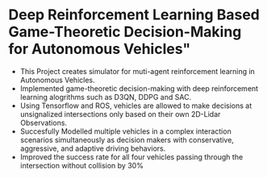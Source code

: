 # Deep Reinforcement Learning Based Game-Theoretic Decision-Making for Autonomous Vehicles"
* This Project creates simulator for muti-agent reinforcement learning in Autonomous Vehicles.
* Implemented game-theoretic decision-making with deep reinforcement learning alogrithms such as D3QN, DDPG and SAC.
* Using Tensorflow and ROS, vehicles are allowed to make decisions at unsignalized intersections only based on their own 2D-Lidar Observations.
* Succesfully Modelled multiple vehicles in a complex interaction scenarios simultaneously as decision makers with conservative, aggressive, and adaptive driving behaviors. 
* Improved the success rate for all four vehicles passing through the intersection without collision by 30%